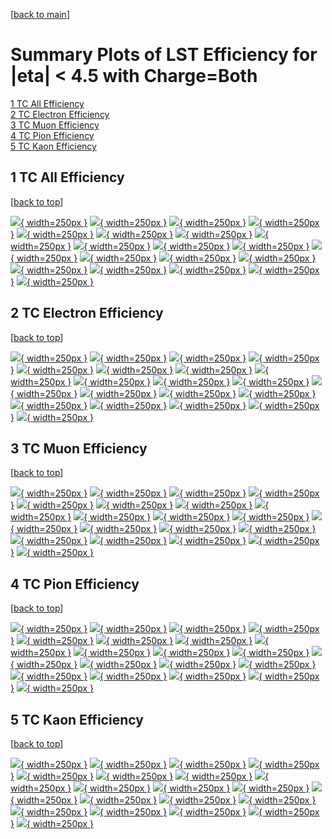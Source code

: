 [[back to main](./)]

# <a name="top"></a> Summary Plots of LST Efficiency for |eta| < 4.5 with Charge=Both

[1 TC All Efficiency](#1)<br/>[2 TC Electron Efficiency](#2)<br/>[3 TC Muon Efficiency](#3)<br/>[4 TC Pion Efficiency](#4)<br/>[5 TC Kaon Efficiency](#5)<br/>



## <a name="1"></a> 1 TC All Efficiency

 [[back to top](#top)]

[![](../mtv/var/TC_base_0_0_eff_pt.png){ width=250px }](TC_base_0_0_eff_pt.html)
[![](../mtv/var/TC_base_0_0_eff_ptzoom.png){ width=250px }](TC_base_0_0_eff_ptzoom.html)
[![](../mtv/var/TC_base_0_0_eff_ptlow.png){ width=250px }](TC_base_0_0_eff_ptlow.html)
[![](../mtv/var/TC_base_0_0_eff_ptlowzoom.png){ width=250px }](TC_base_0_0_eff_ptlowzoom.html)
[![](../mtv/var/TC_base_0_0_eff_ptmtv.png){ width=250px }](TC_base_0_0_eff_ptmtv.html)
[![](../mtv/var/TC_base_0_0_eff_ptmtvzoom.png){ width=250px }](TC_base_0_0_eff_ptmtvzoom.html)
[![](../mtv/var/TC_base_0_0_eff_eta.png){ width=250px }](TC_base_0_0_eff_eta.html)
[![](../mtv/var/TC_base_0_0_eff_etazoom.png){ width=250px }](TC_base_0_0_eff_etazoom.html)
[![](../mtv/var/TC_base_0_0_eff_etacoarse.png){ width=250px }](TC_base_0_0_eff_etacoarse.html)
[![](../mtv/var/TC_base_0_0_eff_etacoarsezoom.png){ width=250px }](TC_base_0_0_eff_etacoarsezoom.html)
[![](../mtv/var/TC_base_0_0_eff_phi.png){ width=250px }](TC_base_0_0_eff_phi.html)
[![](../mtv/var/TC_base_0_0_eff_phizoom.png){ width=250px }](TC_base_0_0_eff_phizoom.html)
[![](../mtv/var/TC_base_0_0_eff_phicoarse.png){ width=250px }](TC_base_0_0_eff_phicoarse.html)
[![](../mtv/var/TC_base_0_0_eff_phicoarsezoom.png){ width=250px }](TC_base_0_0_eff_phicoarsezoom.html)
[![](../mtv/var/TC_base_0_0_eff_dxy.png){ width=250px }](TC_base_0_0_eff_dxy.html)
[![](../mtv/var/TC_base_0_0_eff_dxycoarse.png){ width=250px }](TC_base_0_0_eff_dxycoarse.html)
[![](../mtv/var/TC_base_0_0_eff_dxycoarsezoom.png){ width=250px }](TC_base_0_0_eff_dxycoarsezoom.html)
[![](../mtv/var/TC_base_0_0_eff_dz.png){ width=250px }](TC_base_0_0_eff_dz.html)
[![](../mtv/var/TC_base_0_0_eff_dzcoarse.png){ width=250px }](TC_base_0_0_eff_dzcoarse.html)
[![](../mtv/var/TC_base_0_0_eff_dzcoarsezoom.png){ width=250px }](TC_base_0_0_eff_dzcoarsezoom.html)


## <a name="2"></a> 2 TC Electron Efficiency

 [[back to top](#top)]

[![](../mtv/var/TC_base_11_0_eff_pt.png){ width=250px }](TC_base_11_0_eff_pt.html)
[![](../mtv/var/TC_base_11_0_eff_ptzoom.png){ width=250px }](TC_base_11_0_eff_ptzoom.html)
[![](../mtv/var/TC_base_11_0_eff_ptlow.png){ width=250px }](TC_base_11_0_eff_ptlow.html)
[![](../mtv/var/TC_base_11_0_eff_ptlowzoom.png){ width=250px }](TC_base_11_0_eff_ptlowzoom.html)
[![](../mtv/var/TC_base_11_0_eff_ptmtv.png){ width=250px }](TC_base_11_0_eff_ptmtv.html)
[![](../mtv/var/TC_base_11_0_eff_ptmtvzoom.png){ width=250px }](TC_base_11_0_eff_ptmtvzoom.html)
[![](../mtv/var/TC_base_11_0_eff_eta.png){ width=250px }](TC_base_11_0_eff_eta.html)
[![](../mtv/var/TC_base_11_0_eff_etazoom.png){ width=250px }](TC_base_11_0_eff_etazoom.html)
[![](../mtv/var/TC_base_11_0_eff_etacoarse.png){ width=250px }](TC_base_11_0_eff_etacoarse.html)
[![](../mtv/var/TC_base_11_0_eff_etacoarsezoom.png){ width=250px }](TC_base_11_0_eff_etacoarsezoom.html)
[![](../mtv/var/TC_base_11_0_eff_phi.png){ width=250px }](TC_base_11_0_eff_phi.html)
[![](../mtv/var/TC_base_11_0_eff_phizoom.png){ width=250px }](TC_base_11_0_eff_phizoom.html)
[![](../mtv/var/TC_base_11_0_eff_phicoarse.png){ width=250px }](TC_base_11_0_eff_phicoarse.html)
[![](../mtv/var/TC_base_11_0_eff_phicoarsezoom.png){ width=250px }](TC_base_11_0_eff_phicoarsezoom.html)
[![](../mtv/var/TC_base_11_0_eff_dxy.png){ width=250px }](TC_base_11_0_eff_dxy.html)
[![](../mtv/var/TC_base_11_0_eff_dxycoarse.png){ width=250px }](TC_base_11_0_eff_dxycoarse.html)
[![](../mtv/var/TC_base_11_0_eff_dxycoarsezoom.png){ width=250px }](TC_base_11_0_eff_dxycoarsezoom.html)
[![](../mtv/var/TC_base_11_0_eff_dz.png){ width=250px }](TC_base_11_0_eff_dz.html)
[![](../mtv/var/TC_base_11_0_eff_dzcoarse.png){ width=250px }](TC_base_11_0_eff_dzcoarse.html)
[![](../mtv/var/TC_base_11_0_eff_dzcoarsezoom.png){ width=250px }](TC_base_11_0_eff_dzcoarsezoom.html)


## <a name="3"></a> 3 TC Muon Efficiency

 [[back to top](#top)]

[![](../mtv/var/TC_base_13_0_eff_pt.png){ width=250px }](TC_base_13_0_eff_pt.html)
[![](../mtv/var/TC_base_13_0_eff_ptzoom.png){ width=250px }](TC_base_13_0_eff_ptzoom.html)
[![](../mtv/var/TC_base_13_0_eff_ptlow.png){ width=250px }](TC_base_13_0_eff_ptlow.html)
[![](../mtv/var/TC_base_13_0_eff_ptlowzoom.png){ width=250px }](TC_base_13_0_eff_ptlowzoom.html)
[![](../mtv/var/TC_base_13_0_eff_ptmtv.png){ width=250px }](TC_base_13_0_eff_ptmtv.html)
[![](../mtv/var/TC_base_13_0_eff_ptmtvzoom.png){ width=250px }](TC_base_13_0_eff_ptmtvzoom.html)
[![](../mtv/var/TC_base_13_0_eff_eta.png){ width=250px }](TC_base_13_0_eff_eta.html)
[![](../mtv/var/TC_base_13_0_eff_etazoom.png){ width=250px }](TC_base_13_0_eff_etazoom.html)
[![](../mtv/var/TC_base_13_0_eff_etacoarse.png){ width=250px }](TC_base_13_0_eff_etacoarse.html)
[![](../mtv/var/TC_base_13_0_eff_etacoarsezoom.png){ width=250px }](TC_base_13_0_eff_etacoarsezoom.html)
[![](../mtv/var/TC_base_13_0_eff_phi.png){ width=250px }](TC_base_13_0_eff_phi.html)
[![](../mtv/var/TC_base_13_0_eff_phizoom.png){ width=250px }](TC_base_13_0_eff_phizoom.html)
[![](../mtv/var/TC_base_13_0_eff_phicoarse.png){ width=250px }](TC_base_13_0_eff_phicoarse.html)
[![](../mtv/var/TC_base_13_0_eff_phicoarsezoom.png){ width=250px }](TC_base_13_0_eff_phicoarsezoom.html)
[![](../mtv/var/TC_base_13_0_eff_dxy.png){ width=250px }](TC_base_13_0_eff_dxy.html)
[![](../mtv/var/TC_base_13_0_eff_dxycoarse.png){ width=250px }](TC_base_13_0_eff_dxycoarse.html)
[![](../mtv/var/TC_base_13_0_eff_dxycoarsezoom.png){ width=250px }](TC_base_13_0_eff_dxycoarsezoom.html)
[![](../mtv/var/TC_base_13_0_eff_dz.png){ width=250px }](TC_base_13_0_eff_dz.html)
[![](../mtv/var/TC_base_13_0_eff_dzcoarse.png){ width=250px }](TC_base_13_0_eff_dzcoarse.html)
[![](../mtv/var/TC_base_13_0_eff_dzcoarsezoom.png){ width=250px }](TC_base_13_0_eff_dzcoarsezoom.html)


## <a name="4"></a> 4 TC Pion Efficiency

 [[back to top](#top)]

[![](../mtv/var/TC_base_211_0_eff_pt.png){ width=250px }](TC_base_211_0_eff_pt.html)
[![](../mtv/var/TC_base_211_0_eff_ptzoom.png){ width=250px }](TC_base_211_0_eff_ptzoom.html)
[![](../mtv/var/TC_base_211_0_eff_ptlow.png){ width=250px }](TC_base_211_0_eff_ptlow.html)
[![](../mtv/var/TC_base_211_0_eff_ptlowzoom.png){ width=250px }](TC_base_211_0_eff_ptlowzoom.html)
[![](../mtv/var/TC_base_211_0_eff_ptmtv.png){ width=250px }](TC_base_211_0_eff_ptmtv.html)
[![](../mtv/var/TC_base_211_0_eff_ptmtvzoom.png){ width=250px }](TC_base_211_0_eff_ptmtvzoom.html)
[![](../mtv/var/TC_base_211_0_eff_eta.png){ width=250px }](TC_base_211_0_eff_eta.html)
[![](../mtv/var/TC_base_211_0_eff_etazoom.png){ width=250px }](TC_base_211_0_eff_etazoom.html)
[![](../mtv/var/TC_base_211_0_eff_etacoarse.png){ width=250px }](TC_base_211_0_eff_etacoarse.html)
[![](../mtv/var/TC_base_211_0_eff_etacoarsezoom.png){ width=250px }](TC_base_211_0_eff_etacoarsezoom.html)
[![](../mtv/var/TC_base_211_0_eff_phi.png){ width=250px }](TC_base_211_0_eff_phi.html)
[![](../mtv/var/TC_base_211_0_eff_phizoom.png){ width=250px }](TC_base_211_0_eff_phizoom.html)
[![](../mtv/var/TC_base_211_0_eff_phicoarse.png){ width=250px }](TC_base_211_0_eff_phicoarse.html)
[![](../mtv/var/TC_base_211_0_eff_phicoarsezoom.png){ width=250px }](TC_base_211_0_eff_phicoarsezoom.html)
[![](../mtv/var/TC_base_211_0_eff_dxy.png){ width=250px }](TC_base_211_0_eff_dxy.html)
[![](../mtv/var/TC_base_211_0_eff_dxycoarse.png){ width=250px }](TC_base_211_0_eff_dxycoarse.html)
[![](../mtv/var/TC_base_211_0_eff_dxycoarsezoom.png){ width=250px }](TC_base_211_0_eff_dxycoarsezoom.html)
[![](../mtv/var/TC_base_211_0_eff_dz.png){ width=250px }](TC_base_211_0_eff_dz.html)
[![](../mtv/var/TC_base_211_0_eff_dzcoarse.png){ width=250px }](TC_base_211_0_eff_dzcoarse.html)
[![](../mtv/var/TC_base_211_0_eff_dzcoarsezoom.png){ width=250px }](TC_base_211_0_eff_dzcoarsezoom.html)


## <a name="5"></a> 5 TC Kaon Efficiency

 [[back to top](#top)]

[![](../mtv/var/TC_base_321_0_eff_pt.png){ width=250px }](TC_base_321_0_eff_pt.html)
[![](../mtv/var/TC_base_321_0_eff_ptzoom.png){ width=250px }](TC_base_321_0_eff_ptzoom.html)
[![](../mtv/var/TC_base_321_0_eff_ptlow.png){ width=250px }](TC_base_321_0_eff_ptlow.html)
[![](../mtv/var/TC_base_321_0_eff_ptlowzoom.png){ width=250px }](TC_base_321_0_eff_ptlowzoom.html)
[![](../mtv/var/TC_base_321_0_eff_ptmtv.png){ width=250px }](TC_base_321_0_eff_ptmtv.html)
[![](../mtv/var/TC_base_321_0_eff_ptmtvzoom.png){ width=250px }](TC_base_321_0_eff_ptmtvzoom.html)
[![](../mtv/var/TC_base_321_0_eff_eta.png){ width=250px }](TC_base_321_0_eff_eta.html)
[![](../mtv/var/TC_base_321_0_eff_etazoom.png){ width=250px }](TC_base_321_0_eff_etazoom.html)
[![](../mtv/var/TC_base_321_0_eff_etacoarse.png){ width=250px }](TC_base_321_0_eff_etacoarse.html)
[![](../mtv/var/TC_base_321_0_eff_etacoarsezoom.png){ width=250px }](TC_base_321_0_eff_etacoarsezoom.html)
[![](../mtv/var/TC_base_321_0_eff_phi.png){ width=250px }](TC_base_321_0_eff_phi.html)
[![](../mtv/var/TC_base_321_0_eff_phizoom.png){ width=250px }](TC_base_321_0_eff_phizoom.html)
[![](../mtv/var/TC_base_321_0_eff_phicoarse.png){ width=250px }](TC_base_321_0_eff_phicoarse.html)
[![](../mtv/var/TC_base_321_0_eff_phicoarsezoom.png){ width=250px }](TC_base_321_0_eff_phicoarsezoom.html)
[![](../mtv/var/TC_base_321_0_eff_dxy.png){ width=250px }](TC_base_321_0_eff_dxy.html)
[![](../mtv/var/TC_base_321_0_eff_dxycoarse.png){ width=250px }](TC_base_321_0_eff_dxycoarse.html)
[![](../mtv/var/TC_base_321_0_eff_dxycoarsezoom.png){ width=250px }](TC_base_321_0_eff_dxycoarsezoom.html)
[![](../mtv/var/TC_base_321_0_eff_dz.png){ width=250px }](TC_base_321_0_eff_dz.html)
[![](../mtv/var/TC_base_321_0_eff_dzcoarse.png){ width=250px }](TC_base_321_0_eff_dzcoarse.html)
[![](../mtv/var/TC_base_321_0_eff_dzcoarsezoom.png){ width=250px }](TC_base_321_0_eff_dzcoarsezoom.html)
